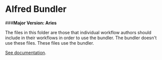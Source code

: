 Alfred Bundler
===

###__Major Version: Aries__

The files in this folder are those that individual workflow authors should
include in their workflows in order to use the bundler. The bundler doesn't
use these files. These files use the bundler.

[See documentation](https://shawnrice.github.io/alfred-bundler).